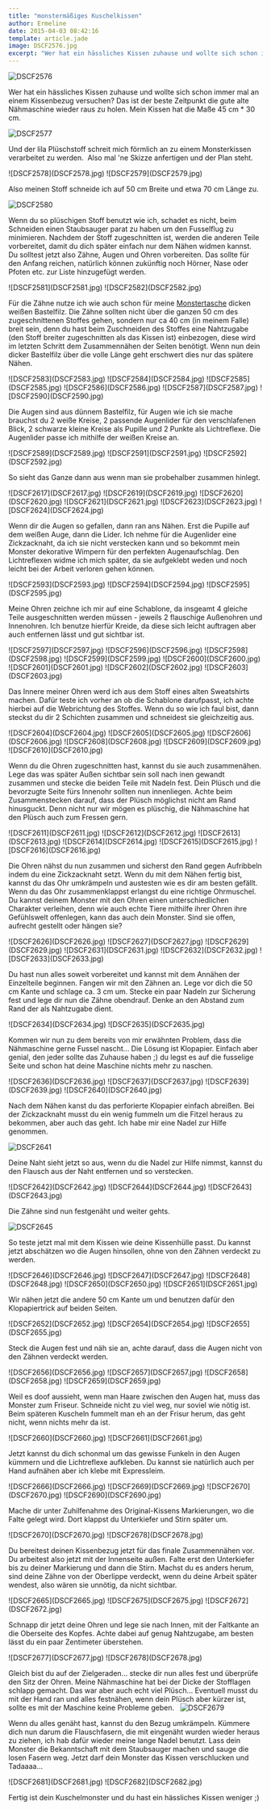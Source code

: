 ```yaml
---
title: "monstermäßiges Kuschelkissen"
author: Ermeline
date: 2015-04-03 08:42:16
template: article.jade
image: DSCF2576.jpg
excerpt: "Wer hat ein hässliches Kissen zuhause und wollte sich schon immer mal an einem Kissenbezug versuchen? Das ist der beste Zeitpunkt die gute alte Nähmaschine wieder raus zu holen."
---
```


![DSCF2576](DSCF2576.jpg)

Wer hat ein hässliches Kissen zuhause und wollte sich schon immer mal an
einem Kissenbezug versuchen? Das ist der beste Zeitpunkt die gute alte
Nähmaschine wieder raus zu holen. Mein Kissen hat die Maße 45 cm \* 30
cm.

![DSCF2577](DSCF2577.jpg)

Und der lila Plüschstoff schreit mich förmlich an zu einem Monsterkissen
verarbeitet zu werden.  Also mal 'ne Skizze anfertigen und der Plan
steht.

<div id='slides' class='slideshow'>
![DSCF2578](DSCF2578.jpg)
![DSCF2579](DSCF2579.jpg)
</div>

Also meinen Stoff schneide ich auf 50 cm Breite und etwa 70 cm Länge zu.

![DSCF2580](DSCF2580.jpg)

Wenn du so plüschigen Stoff benutzt wie ich, schadet es nicht, beim
Schneiden einen Staubsauger parat zu haben um den Fusselflug zu
minimieren. Nachdem der Stoff zugeschnitten ist, werden die anderen
Teile vorbereitet, damit du dich später einfach nur dem Nähen widmen
kannst. Du solltest jetzt also Zähne, Augen und Ohren vorbereiten. Das
sollte für den Anfang reichen, natürlich können zukünftig noch Hörner,
Nase oder Pfoten etc. zur Liste hinzugefügt werden.

<div id='slides' class='slideshow'>
![DSCF2581](DSCF2581.jpg)
![DSCF2582](DSCF2582.jpg)
</div>

Für die Zähne nutze ich wie auch schon für meine
[Monstertasche](http://flauschiversum.de/2014/12/mobile-monster-macht-man-selbst/ "mobile Monster macht man selbst")
dicken weißen Bastelfilz. Die Zähne sollten nicht über die ganzen 50 cm
des zugeschnittenen Stoffes gehen, sondern nur ca 40 cm (in meinem
Falle) breit sein, denn du hast beim Zuschneiden des Stoffes eine
Nahtzugabe (den Stoff breiter zugeschnitten als das Kissen ist)
einbezogen, diese wird im letzten Schritt dem Zusammennähen der Seiten
benötigt. Wenn nun dein dicker Bastelfilz über die volle Länge geht
erschwert dies nur das spätere Nähen.

<div id='slides' class='slideshow'>
![DSCF2583](DSCF2583.jpg)
![DSCF2584](DSCF2584.jpg)
![DSCF2585](DSCF2585.jpg)
![DSCF2586](DSCF2586.jpg)
![DSCF2587](DSCF2587.jpg)
![DSCF2590](DSCF2590.jpg)
</div>

Die Augen sind aus dünnem Bastelfilz, für Augen wie ich sie mache
brauchst du 2 weiße Kreise, 2 passende Augenlider für den verschlafenen
Blick, 2 schwarze kleine Kreise als Pupille und 2 Punkte als
Lichtreflexe. Die Augenlider passe ich mithilfe der weißen Kreise an.

<div id='slides' class='slideshow'>
![DSCF2589](DSCF2589.jpg)
![DSCF2591](DSCF2591.jpg)
![DSCF2592](DSCF2592.jpg)
</div>

So sieht das Ganze dann aus wenn man sie probehalber zusammen hinlegt.

<div id='slides' class='slideshow'>
![DSCF2617](DSCF2617.jpg)
![DSCF2619](DSCF2619.jpg)
![DSCF2620](DSCF2620.jpg)
![DSCF2621](DSCF2621.jpg)
![DSCF2623](DSCF2623.jpg)
![DSCF2624](DSCF2624.jpg)
</div>

Wenn dir die Augen so gefallen, dann ran ans Nähen. Erst die Pupille auf
dem weißen Auge, dann die Lider. Ich nehme für die Augenlider eine
Zickzacknaht, da ich sie nicht verstecken kann und so bekommt mein
Monster dekorative Wimpern für den perfekten Augenaufschlag. Den
Lichtreflexen widme ich mich später, da sie aufgeklebt weden und noch
leicht bei der Arbeit verloren gehen können.

<div id='slides' class='slideshow'>
![DSCF2593](DSCF2593.jpg)
![DSCF2594](DSCF2594.jpg)
![DSCF2595](DSCF2595.jpg)
</div>

Meine Ohren zeichne ich mir auf eine Schablone, da insgeamt 4 gleiche
Teile ausgeschnitten werden müssen - jeweils 2 flauschige Außenohren und
Innenohren. Ich benutze hierfür Kreide, da diese sich leicht auftragen
aber auch entfernen lässt und gut sichtbar ist.

<div id='slides' class='slideshow'>
![DSCF2597](DSCF2597.jpg)
![DSCF2596](DSCF2596.jpg)
![DSCF2598](DSCF2598.jpg)
![DSCF2599](DSCF2599.jpg)
![DSCF2600](DSCF2600.jpg)
![DSCF2601](DSCF2601.jpg)
![DSCF2602](DSCF2602.jpg)
![DSCF2603](DSCF2603.jpg)
</div>

Das Innere meiner Ohren werd ich aus dem Stoff eines alten Sweatshirts
machen. Dafür teste ich vorher an ob die Schablone darufpasst, ich achte
hierbei auf die Webrichtung des Stoffes. Wenn du so wie ich faul bist,
dann steckst du dir 2 Schichten zusammen und schneidest sie gleichzeitig
aus.

<div id='slides' class='slideshow'>
![DSCF2604](DSCF2604.jpg)
![DSCF2605](DSCF2605.jpg)
![DSCF2606](DSCF2606.jpg)
![DSCF2608](DSCF2608.jpg)
![DSCF2609](DSCF2609.jpg)
![DSCF2610](DSCF2610.jpg)
</div>

Wenn du die Ohren zugeschnitten hast, kannst du sie auch zusammenähen.
Lege das was später Außen sichtbar sein soll nach inen gewandt zusammen
und stecke die beiden Teile mit Nadeln fest. Dein Plüsch und die
bevorzugte Seite fürs Innenohr sollten nun innenliegen. Achte beim
Zusammenstecken darauf, dass der Plüsch möglichst nicht am Rand
hinusguckt. Denn nicht nur wir mögen es plüschig, die Nähmaschine hat
den Plüsch auch zum Fressen gern.

<div id='slides' class='slideshow'>
![DSCF2611](DSCF2611.jpg)
![DSCF2612](DSCF2612.jpg)
![DSCF2613](DSCF2613.jpg)
![DSCF2614](DSCF2614.jpg)
![DSCF2615](DSCF2615.jpg)
![DSCF2616](DSCF2616.jpg)
</div>

Die Ohren nähst du nun zusammen und sicherst den Rand gegen Aufribbeln
indem du eine Zickzacknaht setzt. Wenn du mit dem Nähen fertig bist,
kannst du das Ohr umkrämpeln und austesten wie es dir am besten gefällt.
Wenn du das Ohr zusammenklappst erlangst du eine richtige Ohrmuschel. Du
kannst deinem Monster mit den Ohren einen unterschiedlichen Charakter
verleihen, denn wie auch echte Tiere mithilfe ihrer Ohren ihre
Gefühlswelt offenlegen, kann das auch dein Monster. Sind sie offen,
aufrecht gestellt oder hängen sie?

<div id='slides' class='slideshow'>
![DSCF2626](DSCF2626.jpg)
![DSCF2627](DSCF2627.jpg)
![DSCF2629](DSCF2629.jpg)
![DSCF2631](DSCF2631.jpg)
![DSCF2632](DSCF2632.jpg)
![DSCF2633](DSCF2633.jpg)
</div>

Du hast nun alles soweit vorbereitet und kannst mit dem Annähen der
Einzelteile beginnen. Fangen wir mit den Zähnen an. Lege vor dich die 50
cm Kante und schlage ca. 3 cm um. Stecke ein paar Nadeln zur Sicherung
fest und lege dir nun die Zähne obendrauf. Denke an den Abstand zum Rand
der als Nahtzugabe dient.

<div id='slides' class='slideshow'>
![DSCF2634](DSCF2634.jpg)
![DSCF2635](DSCF2635.jpg)
</div>

Kommen wir nun zu dem bereits von mir erwähnten Problem, dass die
Nähmaschine gerne Fussel nascht... Die Lösung ist Klopapier. Einfach
aber genial, den jeder sollte das Zuhause haben ;) du legst es auf die
fusselige Seite und schon hat deine Maschine nichts mehr zu naschen.  

<div id='slides' class='slideshow'>
![DSCF2636](DSCF2636.jpg)
![DSCF2637](DSCF2637.jpg)
![DSCF2639](DSCF2639.jpg)
![DSCF2640](DSCF2640.jpg)
</div>

Nach dem Nähen kanst du das perforierte Klopapier einfach abreißen. Bei
der Zickzacknaht musst du ein wenig fummeln um die Fitzel heraus zu
bekommen, aber auch das geht. Ich habe mir eine Nadel zur Hilfe
genommen.

![DSCF2641](DSCF2641.jpg)

Deine Naht sieht jetzt so aus, wenn du die Nadel zur Hilfe nimmst,
kannst du den Flausch aus der Naht entfernen und so verstecken.

<div id='slides' class='slideshow'>
![DSCF2642](DSCF2642.jpg)
![DSCF2644](DSCF2644.jpg)
![DSCF2643](DSCF2643.jpg)
</div>

Die Zähne sind nun festgenäht und weiter gehts.

![DSCF2645](DSCF2645.jpg)

So teste jetzt mal mit dem Kissen wie deine Kissenhülle passt. Du kannst
jetzt abschätzen wo die Augen hinsollen, ohne von den Zähnen verdeckt zu
werden.

<div id='slides' class='slideshow'>
![DSCF2646](DSCF2646.jpg)
![DSCF2647](DSCF2647.jpg)
![DSCF2648](DSCF2648.jpg)
![DSCF2650](DSCF2650.jpg)
![DSCF2651](DSCF2651.jpg)
</div>

Wir nähen jetzt die andere 50 cm Kante um und benutzen dafür den
Klopapiertrick auf beiden Seiten.

<div id='slides' class='slideshow'>
![DSCF2652](DSCF2652.jpg)
![DSCF2654](DSCF2654.jpg)
![DSCF2655](DSCF2655.jpg)
</div>

Steck die Augen fest und näh sie an, achte darauf, dass die Augen nicht
von den Zähnen verdeckt werden.

<div id='slides' class='slideshow'>
![DSCF2656](DSCF2656.jpg)
![DSCF2657](DSCF2657.jpg)
![DSCF2658](DSCF2658.jpg)
![DSCF2659](DSCF2659.jpg)
</div>

Weil es doof aussieht, wenn man Haare zwischen den Augen hat, muss das
Monster zum Friseur. Schneide nicht zu viel weg, nur soviel wie nötig
ist. Beim späteren Kuscheln fummelt man eh an der Frisur herum, das geht
nicht, wenn nichts mehr da ist.

<div id='slides' class='slideshow'>
![DSCF2660](DSCF2660.jpg)
![DSCF2661](DSCF2661.jpg)
</div>

Jetzt kannst du dich schonmal um das gewisse Funkeln in den Augen
kümmern und die Lichtreflexe aufkleben. Du kannst sie natürlich auch per
Hand aufnähen aber ich klebe mit Expressleim.

<div id='slides' class='slideshow'>
![DSCF2666](DSCF2666.jpg)
![DSCF2669](DSCF2669.jpg)
![DSCF2670](DSCF2670.jpg)
![DSCF2690](DSCF2690.jpg)
</div>

Mache dir unter Zuhilfenahme des Original-Kissens Markierungen, wo die
Falte gelegt wird. Dort klappst du Unterkiefer und Stirn später um.

<div id='slides' class='slideshow'>
![DSCF2670](DSCF2670.jpg)
![DSCF2678](DSCF2678.jpg)
</div>

Du bereitest deinen Kissenbezug jetzt für das finale Zusammennähen vor.
Du arbeitest also jetzt mit der Innenseite außen. Falte erst den
Unterkiefer bis zu deiner Markierung und dann die Stirn. Machst du es
anders herum, sind deine Zähne von der Oberlippe verdeckt, wenn du deine
Arbeit später wendest, also wären sie unnötig, da nicht sichtbar.

<div id='slides' class='slideshow'>
![DSCF2665](DSCF2665.jpg)
![DSCF2675](DSCF2675.jpg)
![DSCF2672](DSCF2672.jpg)
</div>

Schnapp dir jetzt deine Ohren und lege sie nach Innen, mit der Faltkante
an die Oberseite des Kopfes. Achte dabei auf genug Nahtzugabe, am besten
lässt du ein paar Zentimeter überstehen.

<div id='slides' class='slideshow'>
![DSCF2677](DSCF2677.jpg)
![DSCF2678](DSCF2678.jpg)
</div>

Gleich bist du auf der Zielgeraden... stecke dir nun alles fest und
überprüfe den Sitz der Ohren. Meine Nähmaschine hat bei der Dicke der
Stofflagen schlapp gemacht. Das war aber auch echt viel Plüsch...
Eventuell musst du mit der Hand ran und alles festnähen, wenn dein
Plüsch aber kürzer ist, sollte es mit der Maschine keine Probleme geben.
 
![DSCF2679](DSCF2679.jpg)

Wenn du alles genäht hast, kannst du den Bezug umkrämpeln. Kümmere dich
nun darum die Flauschfasern, die mit eingenäht wurden wieder heraus zu
ziehen, ich hab dafür wieder meine lange Nadel benutzt. Lass dein
Monster die Bekanntschaft mit dem Staubsauger machen und sauge die losen
Fasern weg. Jetzt darf dein Monster das Kissen verschlucken und
Tadaaaa...

<div id='slides' class='slideshow'>
![DSCF2681](DSCF2681.jpg)
![DSCF2682](DSCF2682.jpg)
</div>

Fertig ist dein Kuschelmonster und du hast ein hässliches Kissen weniger
;)
